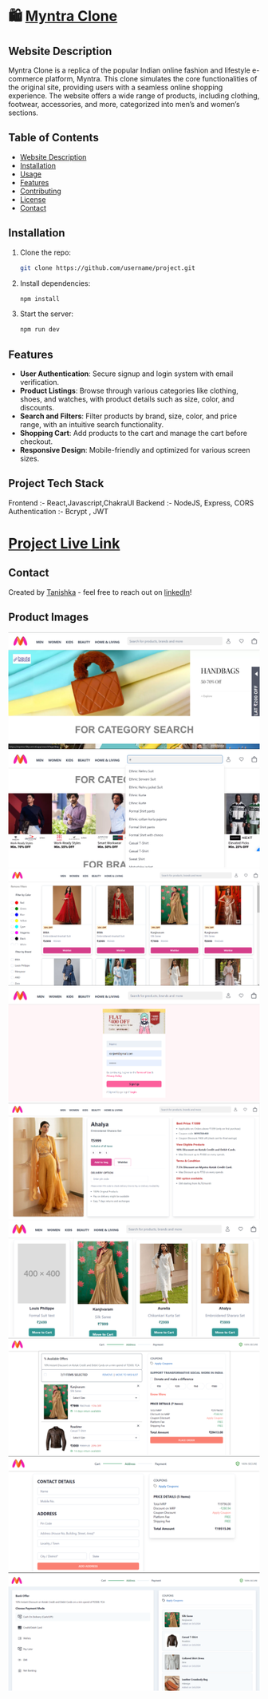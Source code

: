 # 🛍️ [Myntra Clone](https://myntra-f8tp.vercel.app/)

## Website Description
Myntra Clone is a replica of the popular Indian online fashion and lifestyle e-commerce platform, Myntra. This clone simulates the core functionalities of the original site, providing users with a seamless online shopping experience. The website offers a wide range of products, including clothing, footwear, accessories, and more, categorized into men’s and women’s sections.

## Table of Contents
- [Website Description](#website-description)
- [Installation](#installation)
- [Usage](#usage)
- [Features](#features)
- [Contributing](#contributing)
- [License](#license)
- [Contact](#contact)

## Installation
1. Clone the repo:
    ```bash
    git clone https://github.com/username/project.git
    ```
2. Install dependencies:
    ```bash
    npm install
    ```
3. Start the server:
    ```bash
    npm run dev
    ```

## Features
- **User Authentication**: Secure signup and login system with email verification.
- **Product Listings**: Browse through various categories like clothing, shoes, and watches, with product details such as size, color, and discounts.
- **Search and Filters**: Filter products by brand, size, color, and price range, with an intuitive search functionality.
- **Shopping Cart**: Add products to the cart and manage the cart before checkout.
- **Responsive Design**: Mobile-friendly and optimized for various screen sizes.

## Project Tech Stack 
Frontend :- React,Javascript,ChakraUI
Backend :- NodeJS, Express, CORS
Authentication :- Bcrypt , JWT

# [Project Live Link](https://myntra-f8tp.vercel.app/)

## Contact
Created by [Tanishka](https://github.com/tanishkasharmaaa/Myntra) - feel free to reach out on [linkedIn](https://www.linkedin.com/in/tanishka-sharma-304953274/)!

## Product Images
![Alt](./gitHubImages/1.png)
![Alt](./gitHubImages/2.png)
![Alt](./gitHubImages/3.png)
![Alt](./gitHubImages/4.png)
![Alt](./gitHubImages/5.png)
![Alt](./gitHubImages/6.png)
![Alt](./gitHubImages/7.png)
![Alt](./gitHubImages/8.png)
![Alt](./gitHubImages/9.png)
